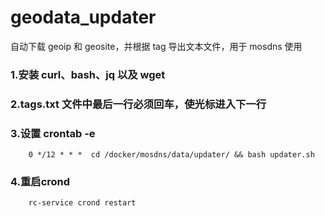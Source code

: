 # geodata_updater

自动下载 geoip 和 geosite，并根据 tag 导出文本文件，用于 mosdns 使用

### 1.安装 curl、bash、jq 以及 wget

### 2.tags.txt 文件中最后一行必须回车，使光标进入下一行

### 3.设置 crontab -e

```
    0 */12 * * *  cd /docker/mosdns/data/updater/ && bash updater.sh
```

### 4.重启crond

```
    rc-service crond restart
```
